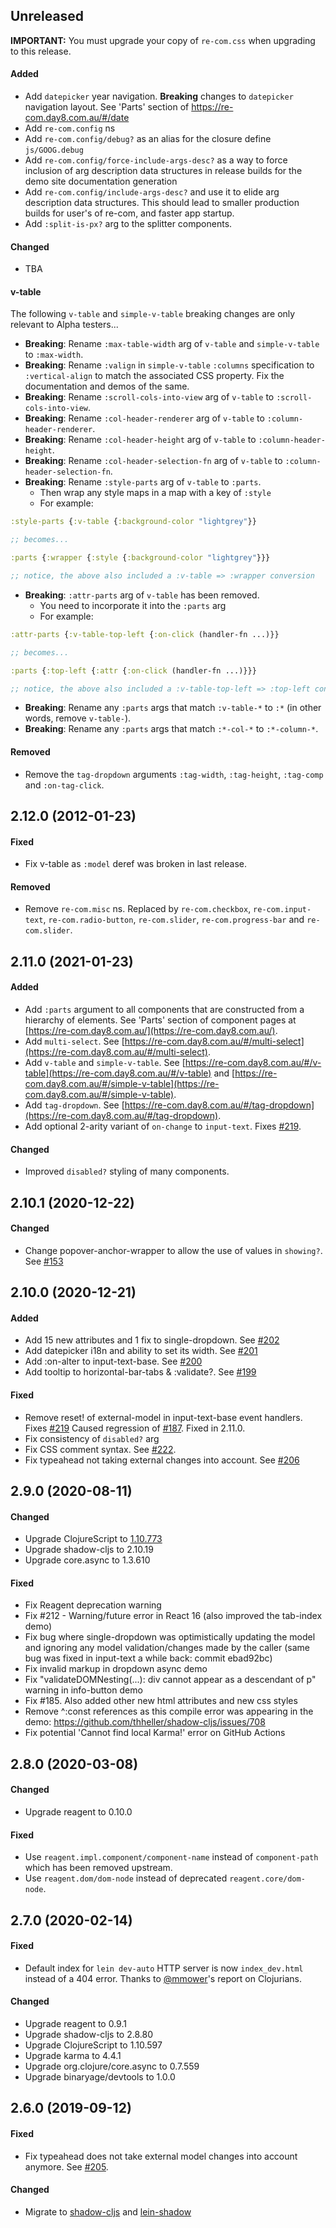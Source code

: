 ## Unreleased

**IMPORTANT:** You must upgrade your copy of `re-com.css` when upgrading to this release.

#### Added

- Add `datepicker` year navigation. **Breaking** changes to `datepicker` navigation layout. See 'Parts' section of
  https://re-com.day8.com.au/#/date
- Add `re-com.config` ns
- Add `re-com.config/debug?` as an alias for the closure define `js/GOOG.debug`
- Add `re-com.config/force-include-args-desc?` as a way to force inclusion of arg description data structures in
  release builds for the demo site documentation generation
- Add `re-com.config/include-args-desc?` and use it to elide arg description data structures. This should lead to
  smaller production builds for user's of re-com, and faster app startup.
- Add `:split-is-px?` arg to the splitter components.

#### Changed

- TBA

#### v-table

The following `v-table` and `simple-v-table` breaking changes are only relevant to Alpha testers...

- **Breaking**: Rename `:max-table-width` arg of `v-table` and `simple-v-table` to `:max-width`.
- **Breaking**: Rename `:valign` in `simple-v-table` `:columns` specification to `:vertical-align` to
match the associated CSS property. Fix the documentation and demos of the same.
- **Breaking**: Rename `:scroll-cols-into-view` arg of `v-table`  to `:scroll-cols-into-view`.
- **Breaking**: Rename `:col-header-renderer` arg of `v-table`  to `:column-header-renderer`.
- **Breaking**: Rename `:col-header-height` arg of `v-table`  to `:column-header-height`.
- **Breaking**: Rename `:col-header-selection-fn` arg of `v-table`  to `:column-header-selection-fn`.
- **Breaking**: Rename `:style-parts` arg of `v-table`  to `:parts`.
   - Then wrap any style maps in a map with a key of `:style` 
   - For example: 
```clojure
:style-parts {:v-table {:background-color "lightgrey"}}

;; becomes...

:parts {:wrapper {:style {:background-color "lightgrey"}}}

;; notice, the above also included a :v-table => :wrapper conversion 
```
- **Breaking**: `:attr-parts` arg of `v-table` has been removed.
   - You need to incorporate it into the `:parts` arg
   - For example:
```clojure
:attr-parts {:v-table-top-left {:on-click (handler-fn ...)}}

;; becomes...

:parts {:top-left {:attr {:on-click (handler-fn ...)}}}

;; notice, the above also included a :v-table-top-left => :top-left conversion 
```
- **Breaking**: Rename any `:parts` args that match  `:v-table-*` to `:*` (in other words, remove `v-table-`).
- **Breaking**: Rename any `:parts` args that match  `:*-col-*` to `:*-column-*`.


#### Removed

- Remove the `tag-dropdown` arguments `:tag-width`, `:tag-height`, `:tag-comp` and `:on-tag-click`.

## 2.12.0 (2012-01-23)

#### Fixed

- Fix v-table as `:model` deref was broken in last release.

#### Removed

- Remove `re-com.misc` ns. Replaced by `re-com.checkbox`, `re-com.input-text`, `re-com.radio-button`, `re-com.slider`,
  `re-com.progress-bar` and `re-com.slider`.

## 2.11.0 (2021-01-23)

#### Added

- Add `:parts` argument to all components that are constructed from a hierarchy of elements. See 'Parts' section of 
  component pages at [https://re-com.day8.com.au/](https://re-com.day8.com.au/). 
- Add `multi-select`. See [https://re-com.day8.com.au/#/multi-select](https://re-com.day8.com.au/#/multi-select).
- Add `v-table` and `simple-v-table`. See [https://re-com.day8.com.au/#/v-table](https://re-com.day8.com.au/#/v-table) and
  [https://re-com.day8.com.au/#/simple-v-table](https://re-com.day8.com.au/#/simple-v-table).
- Add `tag-dropdown`. See [https://re-com.day8.com.au/#/tag-dropdown](https://re-com.day8.com.au/#/tag-dropdown).
- Add optional 2-arity variant of `on-change` to `input-text`. Fixes [#219](https://github.com/day8/re-com/issues/219).

#### Changed

- Improved `disabled?` styling of many components.

## 2.10.1 (2020-12-22)

#### Changed

- Change popover-anchor-wrapper to allow the use of values in `showing?`. See [#153](https://github.com/day8/re-com/pull/153)

## 2.10.0 (2020-12-21)

#### Added

- Add 15 new attributes and 1 fix to single-dropdown. See [#202](https://github.com/day8/re-com/pull/202)
- Add datepicker i18n and ability to set its width. See [#201](https://github.com/day8/re-com/pull/201)
- Add :on-alter to input-text-base. See [#200](https://github.com/day8/re-com/pull/200)
- Add tooltip to horizontal-bar-tabs & :validate?. See [#199](https://github.com/day8/re-com/pull/199)

#### Fixed

- Remove reset! of external-model in input-text-base event handlers. Fixes [#219](https://github.com/day8/re-com/issues/219)
  Caused regression of [#187](https://github.com/day8/re-com/issues/187). Fixed in 2.11.0.
- Fix consistency of `disabled?` arg
- Fix CSS comment syntax. See [#222](https://github.com/day8/re-com/pull/222).
- Fix typeahead not taking external changes into account. See [#206](https://github.com/day8/re-com/pull/206)

## 2.9.0 (2020-08-11)

#### Changed

- Upgrade ClojureScript to [1.10.773](https://github.com/clojure/clojurescript/blob/master/changes.md)
- Upgrade shadow-cljs to 2.10.19
- Upgrade core.async to 1.3.610

#### Fixed

- Fix Reagent deprecation warning
- Fix #212 - Warning/future error in React 16 (also improved the tab-index demo)
- Fix bug where single-dropdown was optimistically updating the model and ignoring any model validation/changes made by the caller (same bug was fixed in input-text a while back: commit ebad92bc)
- Fix invalid markup in dropdown async demo
- Fix "validateDOMNesting(...): div cannot appear as a descendant of p" warning in info-button demo
- Fix #185. Also added other new html attributes and new css styles
- Remove ^:const references as this compile error was appearing in the demo: https://github.com/thheller/shadow-cljs/issues/708
- Fix potential 'Cannot find local Karma!' error on GitHub Actions

## 2.8.0 (2020-03-08)

#### Changed

- Upgrade reagent to 0.10.0

#### Fixed

- Use `reagent.impl.component/component-name` instead of `component-path` which
  has been removed upstream.
- Use `reagent.dom/dom-node` instead of deprecated `reagent.core/dom-node`.

## 2.7.0 (2020-02-14)

#### Fixed

- Default index for `lein dev-auto` HTTP server is now `index_dev.html` instead
  of a 404 error. Thanks to [@mmower](https://github.com/mmower)'s report on
  Clojurians.

#### Changed

- Upgrade reagent to 0.9.1
- Upgrade shadow-cljs to 2.8.80
- Upgrade ClojureScript to 1.10.597
- Upgrade karma to 4.4.1
- Upgrade org.clojure/core.async to 0.7.559
- Upgrade binaryage/devtools to 1.0.0

## 2.6.0 (2019-09-12)

#### Fixed

- Fix typeahead does not take external model changes into account anymore.
  See [#205](https://github.com/day8/re-com/issues/205).

#### Changed

- Migrate to [shadow-cljs](https://shadow-cljs.github.io/docs/UsersGuide.html) and
  [lein-shadow](https://gitlab.com/nikperic/lein-shadow)
